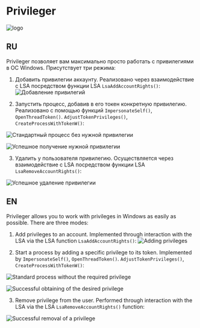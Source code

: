 # Privileger

![logo](https://user-images.githubusercontent.com/92790655/215750071-a79364b8-9331-4552-9aac-bb1aa9214e02.png)


## RU
Privileger позволяет вам максимально просто работать с привилегиями в ОС Windows. Присутствует три режима:
1. Добавить привилегии аккаунту. Реализовано через взаимодействие с LSA посредством функции LSA `LsaAddAccountRights()`:
![Добавление привилегий](https://user-images.githubusercontent.com/92790655/215747678-f17571bf-9748-47e1-9d81-e8c79b44adbd.png)

2. Запустить процесс, добавив в его токен конкретную привилегию. Реализовано с помощью функций `ImpersonateSelf()`, `OpenThreadToken()`. `AdjustTokenPrivileges()`, `CreateProcessWithTokenW()`:

![Стандартный процесс без нужной привилегии](https://user-images.githubusercontent.com/92790655/215748032-aab74846-5766-48d2-9510-d5140118117b.png)

![Успешное получение нужной привилегии](https://user-images.githubusercontent.com/92790655/215748148-47382349-b0e6-4ae1-8aa9-955eb6db8abc.png)

3. Удалить у пользователя привилегию. Осуществляется через взаимодействие с LSA посредством функции LSA `LsaRemoveAccountRights()`:

![Успешное удаление привилегии](https://user-images.githubusercontent.com/92790655/215748332-621efaa0-20ba-4809-b0c4-23dcd0f0963d.png)


## EN
Privileger allows you to work with privileges in Windows as easily as possible. There are three modes:
1. Add privileges to an account. Implemented through interaction with the LSA via the LSA function `LsaAddAccountRights()`:
![Adding privileges](https://user-images.githubusercontent.com/92790655/215747678-f17571bf-9748-47e1-9d81-e8c79b44adbd.png)

2. Start a process by adding a specific privilege to its token. Implemented by `ImpersonateSelf()`, `OpenThreadToken()`. `AdjustTokenPrivileges()`, `CreateProcessWithTokenW()`:

![Standard process without the required privilege](https://user-images.githubusercontent.com/92790655/215748032-aab74846-5766-48d2-9510-d5140118117b.png)

![Successful obtaining of the desired privilege](https://user-images.githubusercontent.com/92790655/215748148-47382349-b0e6-4ae1-8aa9-955eb6db8abc.png)

3. Remove privilege from the user. Performed through interaction with the LSA via the LSA `LsaRemoveAccountRights()` function:

![Successful removal of a privilege](https://user-images.githubusercontent.com/92790655/215748332-621efaa0-20ba-4809-b0c4-23dcd0f0963d.png)

